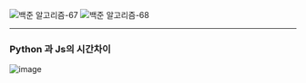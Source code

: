 ![백준 알고리즘-67](https://user-images.githubusercontent.com/48541850/227786421-23a3dd79-6b95-4dbc-8cb1-1424b82a997b.jpg)
![백준 알고리즘-68](https://user-images.githubusercontent.com/48541850/227786431-a95a5ae3-684f-4864-8620-e2c029308190.jpg)

---

### Python 과 Js의 시간차이

![image](https://user-images.githubusercontent.com/48541850/227789008-597f5fc7-b1bb-4786-a425-cafdf751fe91.png)
